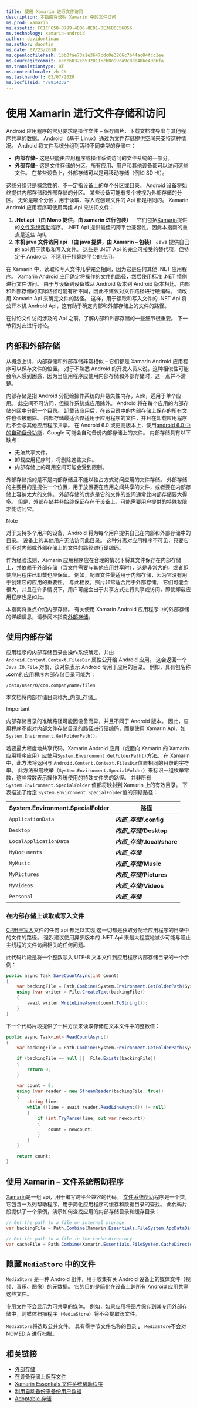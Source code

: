 ```yaml
---
title: 使用 Xamarin 进行文件访问
description: 本指南将说明 Xamarin 中的文件访问
ms.prod: xamarin
ms.assetid: FC1CFC58-B799-4DD6-8ED1-DE36B0E56856
ms.technology: xamarin-android
author: davidortinau
ms.author: daortin
ms.date: 07/23/2018
ms.openlocfilehash: 1bb0fae73a1e3647cdc0e3266c7b44ac04fcc1ee
ms.sourcegitcommit: eedc6032eb5328115cb0d99ca9c8de48be40b6fa
ms.translationtype: HT
ms.contentlocale: zh-CN
ms.lasthandoff: 03/07/2020
ms.locfileid: "78914232"
---
```

# <a name="file-storage-and-access-with-xamarinandroid"></a>使用 Xamarin 进行文件存储和访问

Android 应用程序的常见要求是操作文件 &ndash; 保存图片、下载文档或导出与其他程序共享的数据。 Android （基于 Linux）通过为文件存储提供空间来支持这种情况。 Android 将文件系统分组到两种不同类型的存储中：

* **内部存储**&ndash; 这是只能由应用程序或操作系统访问的文件系统的一部分。
* **外部存储**&ndash; 这是文件存储的分区，所有应用、用户和其他设备都可以访问这些文件。 在某些设备上，外部存储可以是可移动存储（例如 SD 卡）。

这些分组只是概念性的，不一定指设备上的单个分区或目录。 Android 设备将始终提供内部存储和外部存储的分区。 某些设备可能有多个被视为外部存储的分区。 无论是哪个分区，用于读取、写入或创建文件的 Api 都是相同的。 Xamarin Android 应用程序可使用两组 Api 来访问文件：

1. **.Net api （由 Mono 提供，由 xamarin 进行包装）** &ndash; 它们包括[Xamarin](~/essentials/index.md?context=xamarin/android)提供的[文件系统帮助](~/essentials/file-system-helpers.md?context=xamarin/android)程序。 .NET Api 提供最佳的跨平台兼容性，因此本指南的重点是这些 Api。
1. **本机 java 文件访问 api （由 java 提供，由 Xamarin &ndash; 包装）** Java 提供自己的 api 用于读取和写入文件。 这些是 .NET Api 的完全可接受的替代项，但特定于 Android，不适用于打算跨平台的应用。

在 Xamarin 中，读取和写入文件几乎完全相同，因为它是任何其他 .NET 应用程序。 Xamarin Android 应用确定将操作的文件的路径，然后使用标准 .NET 惯例进行文件访问。 由于与设备到设备或从 Android 版本到 Android 版本相比，内部和外部存储的实际路径可能有所不同，因此不建议对文件路径进行硬编码。 请改用 Xamarin Api 来确定文件的路径。 这样，用于读取和写入文件的 .NET Api 将公开本机 Android Api，这有助于确定内部和外部存储上的文件的路径。

在讨论文件访问涉及的 Api 之前，了解内部和外部存储的一些细节很重要。 下一节将对此进行讨论。

## <a name="internal-vs-external-storage"></a>内部和外部存储

从概念上讲，内部存储和外部存储非常相似 &ndash; 它们都是 Xamarin Android 应用程序可以保存文件的位置。 对于不熟悉 Android 的开发人员来说，这种相似性可能会令人感到困惑，因为当应用程序应使用内部存储和外部存储时，这一点并不清楚。

内部存储是指 Android 分配给操作系统的非易失性内存，Apk，适用于单个应用。 此空间不可访问，但操作系统或应用除外。 Android 将在每个应用的内部存储分区中分配一个目录。 卸载该应用后，在该目录中的内部存储上保存的所有文件也会被删除。 内部存储最适合仅适用于应用程序的文件，并且在卸载应用程序后不会与其他应用程序共享。 在 Android 6.0 或更高版本上，使用[android 6.0 中的自动备份功能](https://developer.android.com/guide/topics/data/autobackup)，Google 可能会自动备份内部存储上的文件。 内部存储具有以下缺点：

* 无法共享文件。
* 卸载应用程序时，将删除这些文件。
* 内部存储上的可用空间可能会受到限制。

外部存储指的是不是内部存储且不能以独占方式访问应用的文件存储。 外部存储的主要目的是提供一个位置，用于放置要在应用之间共享的文件，或者要在内部存储上容纳太大的文件。 外部存储的优点是它的文件的空间通常比内部存储要大得多。 但是，外部存储并非始终保证存在于设备上，可能需要用户提供的特殊权限才能访问它。

> [!NOTE]
> 对于支持多个用户的设备，Android 将为每个用户提供自己在内部和外部存储中的目录。 设备上的其他用户无法访问此目录。 这种分离对应用程序不可见，只要它们不对内部或外部存储上的文件的路径进行硬编码。

作为经验法则，Xamarin 应用程序应在合理的情况下将其文件保存在内部存储上，并依赖于外部存储（当文件需要与其他应用共享时），这是非常大的，或者即使应用程序已卸载也应保留。 例如，配置文件最适用于内部存储，因为它没有用于创建它的应用的重要性。  与此相反，照片非常适合用于外部存储。 它们可能会很大，并且在许多情况下，用户可能会出于共享方式进行共享或访问，即使卸载应用程序也是如此。

本指南将重点介绍内部存储。 有关使用 Xamarin Android 应用程序中的外部存储的详细信息，请参阅本指南[外部存储](~/android/platform/files/external-storage.md)。

## <a name="working-with-internal-storage"></a>使用内部存储

应用程序的内部存储目录由操作系统确定，并由 `Android.Content.Context.FilesDir` 属性公开给 Android 应用。 这会返回一个 `Java.IO.File` 对象，该对象表示 Android 专用于应用的目录。  例如，具有包名称 **.com**的应用程序内部存储目录可能为：

```bash
/data/user/0/com.companyname/files
```

本文档将内部存储目录称为_内部\_存储_。

> [!IMPORTANT]
> 内部存储目录的准确路径可能因设备而异，并且不同于 Android 版本。 因此，应用程序不能对内部文件存储目录的路径进行硬编码，而是使用 Xamarin Api，如 `System.Environment.GetFolderPath()`。

若要最大程度地共享代码，Xamarin Android 应用（或面向 Xamarin 的 Xamarin 应用程序应用）应使用[`System.Environment.GetFolderPath()`](xref:System.Environment.GetFolderPath*)方法。 在 Xamarin 中，此方法将返回与 `Android.Content.Context.FilesDir`位置相同的目录的字符串。 此方法采用枚举（`System.Environment.SpecialFolder`）来标识一组枚举常数，这些常数表示操作系统使用的特殊文件夹的路径。 并非所有 `System.Environment.SpecialFolder` 值都将映射到 Xamarin 上的有效目录。 下表描述了给定 `System.Environment.SpecialFolder`值的预期路径：

| System.Environment.SpecialFolder | 路径  |
|----------------------|---|
| `ApplicationData` | **_内部\_存储_/.config** |
| `Desktop` | **_内部\_存储_/Desktop** |
| `LocalApplicationData` | **_内部\_存储_/.local/share** |
| `MyDocuments` | **_内部\_存储_** |
| `MyMusic` | **_内部\_存储_/Music** |
| `MyPictures` | **_内部\_存储_/Pictures** |
| `MyVideos` | **_内部\_存储_/Videos** |
| `Personal` | **_内部\_存储_** |

### <a name="reading-or-writing-to-files-on-internal-storage"></a>在内部存储上读取或写入文件

[ C#用于写入](https://docs.microsoft.com/dotnet/csharp/programming-guide/file-system/how-to-write-to-a-text-file)文件的任何 api 都足以实现;这一切都是获取分配给应用程序的目录中的文件的路径。 强烈建议使用异步版本的 .NET Api 来最大程度地减少可能与阻止主线程的文件访问相关的任何问题。

此代码片段是将一个整数写入 UTF-8 文本文件到应用程序内部存储目录的一个示例：

```csharp
public async Task SaveCountAsync(int count)
{
    var backingFile = Path.Combine(System.Environment.GetFolderPath(System.Environment.SpecialFolder.Personal), "count.txt");
    using (var writer = File.CreateText(backingFile))
    {
        await writer.WriteLineAsync(count.ToString());
    }
}
```

下一个代码片段提供了一种方法来读取存储在文本文件中的整数值：

```csharp
public async Task<int> ReadCountAsync()
{
    var backingFile = Path.Combine(System.Environment.GetFolderPath(System.Environment.SpecialFolder.Personal), "count.txt");

    if (backingFile == null || !File.Exists(backingFile))
    {
        return 0;
    }

    var count = 0;
    using (var reader = new StreamReader(backingFile, true))
    {
        string line;
        while ((line = await reader.ReadLineAsync()) != null)
        {
            if (int.TryParse(line, out var newcount))
            {
                count = newcount;
            }
        }
    }

    return count;
}
```

## <a name="using--xamarinessentials-ndash-file-system-helpers"></a>使用 Xamarin &ndash; 文件系统帮助程序

[Xamarin](~/essentials/file-system-helpers.md?context=xamarin/android)是一组 api，用于编写跨平台兼容的代码。 [文件系统帮助](~/essentials/file-system-helpers.md?context=xamarin/android)程序是一个类，它包含一系列帮助程序，用于简化应用程序的缓存和数据目录的查找。 此代码片段提供了一个示例，演示如何查找应用的内部存储目录和缓存目录：

```csharp
// Get the path to a file on internal storage
var backingFile = Path.Combine(Xamarin.Essentials.FileSystem.AppDataDirectory, "count.txt");

// Get the path to a file in the cache directory
var cacheFile = Path.Combine(Xamarin.Essentials.FileSystem.CacheDirectory, "count.txt");
```

## <a name="hiding-files-from-the-mediastore"></a>隐藏 `MediaStore` 中的文件

`MediaStore` 是一种 Android 组件，用于收集有关 Android 设备上的媒体文件（视频、音乐、图像）的元数据。 它的目的是简化在设备上跨所有 Android 应用共享这些文件。

专用文件不会显示为可共享的媒体。 例如，如果应用将图片保存到其专用外部存储中，则媒体扫描程序（`MediaStore`）将不会提取该文件。

`MediaStore`将选取公共文件。 具有零字节文件名称的目录 **。** `MediaStore`不会对 NOMEDIA 进行扫描。

## <a name="related-links"></a>相关链接

* [外部存储](~/android/platform/files/external-storage.md)
* [在设备存储上保存文件](https://developer.android.com/training/data-storage/files)
* [Xamarin Essentials 文件系统帮助程序](~/essentials/file-system-helpers.md?context=xamarin/android)
* [利用自动备份来备份用户数据](https://developer.android.com/guide/topics/data/autobackup)
* [Adoptable 存储](https://source.android.com/devices/storage/adoptable)
